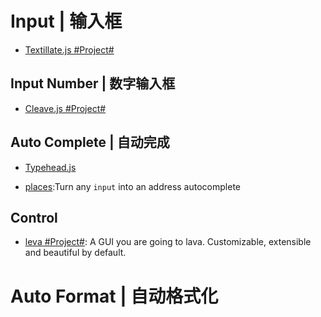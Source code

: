 # Input | 输入框

- [Textillate.js #Project#](http://www.yyyweb.com/demo/textillate/)

## Input Number | 数字输入框

- [Cleave.js #Project#](http://nosir.github.io/cleave.js/)

## Auto Complete | 自动完成

- [Typehead.js](https://github.com/twitter/typeahead.js)

- [places](https://github.com/algolia/places):Turn any `input` into an address autocomplete

## Control

- [leva #Project#](https://github.com/pmndrs/leva): A GUI you are going to lava. Customizable, extensible and beautiful by default.

# Auto Format | 自动格式化

